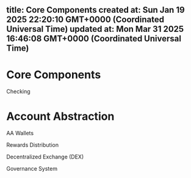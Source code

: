 
title: Core Components
created at: Sun Jan 19 2025 22:20:10 GMT+0000 (Coordinated Universal Time)
updated at: Mon Mar 31 2025 16:46:08 GMT+0000 (Coordinated Universal Time)
---

# Core Components

Checking

# Account Abstraction

AA Wallets

Rewards Distribution

Decentralized Exchange (DEX)

Governance System

          